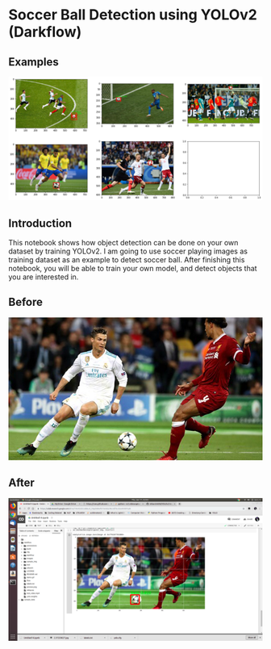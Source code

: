 # Soccer Ball Detection using YOLOv2 (Darkflow)

## Examples
![alt text](./sample_result2.png)

## Introduction
This notebook shows how object detection can be done on your own dataset by training YOLOv2. I am going to use soccer playing images as training dataset as an example to detect soccer ball. After finishing this notebook, you will be able to train your own model, and detect objects that you are interested in.

## Before
![alt text](./before.jpg)

## After
![alt text](./after.png)